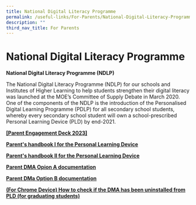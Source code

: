 ```yaml
---
title: National Digital Literacy Programme
permalink: /useful-links/For-Parents/National-Digital-Literacy-Programme/
description: ""
third_nav_title: For Parents
---
```

National Digital Literacy Programme
===================================

<b>National Digital Literacy Programme (NDLP)</b>

The National Digital Literacy Programme (NDLP) for our schools and Institutes of Higher Learning to help students strengthen their digital literacy was launched at the MOE’s Committee of Supply Debate in March 2020. One of the components of the NDLP is the introduction of the Personalised Digital Learning Programme (PDLP) for all secondary school students, whereby every secondary school student will own a school-prescribed Personal Learning Device (PLD) by end-2021.

[**[Parent Engagement Deck 2023]**](/files/PDLP/Parent%20Engagement%20Deck_2023.pdf)
	
[**Parent's handbook I for the Personal Learning Device**](/files/PDLP/Parent%20Handbook%20I%20on%20Learning%20with%20a%20PLD.pdf)

[**Parent's handbook II for the Personal Learning Device**](/files/PDLP/Parent%20Handbook%20II%20on%20Learning%20with%20a%20PLD.pdf)

[**Parent DMA Opion A documentation**](/files/PDLP/DMA%20Parent%20Guide%20v2%20-%20Option%20A%20Chrome%20OS.pdf)

[**Parent DMa Option B documentation**](/files/PDLP/DMA%20Parent%20Guide%20v2%20-%20Option%20B%20Chrome%20OS.pdf)

[**(For Chrome Device) How to check if the DMA has been uninstalled from PLD (for graduating students)**](/files/DMA%20Parent%20Guide%20v2%20-%20Option%20B%20Chrome%20OS.pdf)